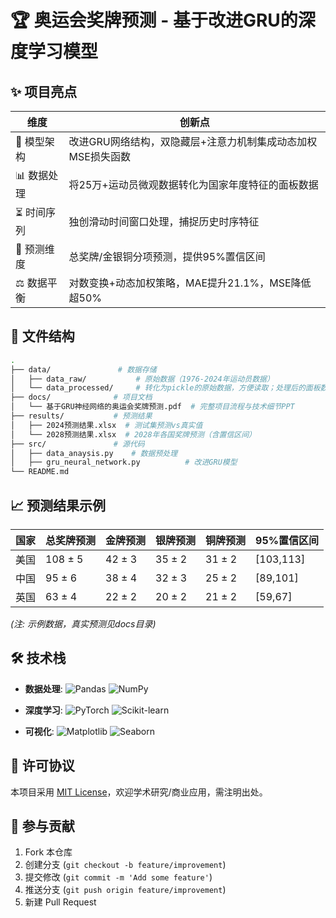 # 🏆 奥运会奖牌预测 - 基于改进GRU的深度学习模型

## ✨ 项目亮点

| 维度                | 创新点                                                                 |
|-------------------- |----------------------------------------------------------------------|
| 🧠 模型架构         | 改进GRU网络结构，双隐藏层+注意力机制集成动态加权MSE损失函数              |
| 📊 数据处理         | 将25万+运动员微观数据转化为国家年度特征的面板数据                       |
| ⏳ 时间序列         | 独创滑动时间窗口处理，捕捉历史时序特征                                 |
| 🎯 预测维度         | 总奖牌/金银铜分项预测，提供95%置信区间                                |
| ⚖️ 数据平衡         | 对数变换+动态加权策略，MAE提升21.1%，MSE降低超50%                     |

## 📁 文件结构

```bash
.
├── data/               # 数据存储
│   ├── data_raw/           # 原始数据（1976-2024年运动员数据）
│   └── data_processed/     # 转化为pickle的原始数据，方便读取；处理后的面板数据
├── docs/              # 项目文档
│   └── 基于GRU神经网络的奥运会奖牌预测.pdf  # 完整项目流程与技术细节PPT
├── results/           # 预测结果
│   ├── 2024预测结果.xlsx  # 测试集预测vs真实值
│   └── 2028预测结果.xlsx  # 2028年各国奖牌预测（含置信区间）
├── src/               # 源代码
│   ├── data_anaysis.py    # 数据预处理
│   ├── gru_neural_network.py          # 改进GRU模型
└── README.md
```

## 📈 预测结果示例

国家       | 总奖牌预测 | 金牌预测 | 银牌预测 | 铜牌预测 | 95%置信区间
-----------|------------|----------|----------|----------|-----------
美国       | 108 ± 5    | 42 ± 3   | 35 ± 2   | 31 ± 2   | [103,113]
中国       | 95 ± 6     | 38 ± 4   | 32 ± 3   | 25 ± 2   | [89,101]
英国       | 63 ± 4     | 22 ± 2   | 20 ± 2   | 21 ± 2   | [59,67]

*(注: 示例数据，真实预测见docs目录)*

## 🛠️ 技术栈

- ​**数据处理**: 
  ![Pandas](https://img.shields.io/badge/Pandas-1.4+-blue.svg)
  ![NumPy](https://img.shields.io/badge/NumPy-1.22+-orange.svg)
  
- ​**深度学习**: 
  ![PyTorch](https://img.shields.io/badge/PyTorch-2.0+-red.svg)
  ![Scikit-learn](https://img.shields.io/badge/ScikitLearn-1.2+-yellowgreen.svg)

- ​**可视化**: 
  ![Matplotlib](https://img.shields.io/badge/Matplotlib-3.6+-brightgreen.svg)
  ![Seaborn](https://img.shields.io/badge/Seaborn-0.12+-navy.svg)

## 📜 许可协议

本项目采用 [MIT License](LICENSE)，欢迎学术研究/商业应用，需注明出处。

## 🤝 参与贡献
1. Fork 本仓库
2. 创建分支 (`git checkout -b feature/improvement`)
3. 提交修改 (`git commit -m 'Add some feature'`)
4. 推送分支 (`git push origin feature/improvement`)
5. 新建 Pull Request
